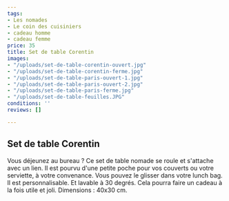 ```yaml
---
tags:
- Les nomades
- Le coin des cuisiniers
- cadeau homme
- cadeau femme
price: 35
title: Set de table Corentin
images:
- "/uploads/set-de-table-corentin-ouvert.jpg"
- "/uploads/set-de-table-corentin-ferme.jpg"
- "/uploads/set-de-table-paris-ouvert-1.jpg"
- "/uploads/set-de-table-paris-ouvert-2.jpg"
- "/uploads/set-de-table-paris-ferme.jpg"
- "/uploads/set-de-table-feuilles.JPG"
conditions: ''
reviews: []

---
```

## Set de table Corentin

Vous déjeunez au bureau ? Ce set de table nomade se roule et s'attache avec un lien. Il est pourvu d'une petite poche pour vos couverts ou votre serviette, à votre convenance. Vous pouvez le glisser dans votre lunch bag. Il est personnalisable. Et lavable à 30 degrés. Cela pourra faire un cadeau à la fois utile et joli. Dimensions : 40x30 cm.